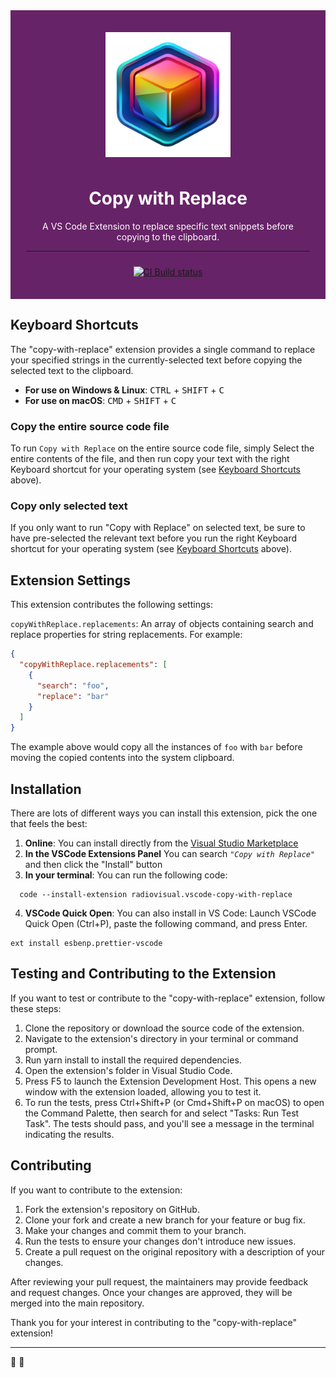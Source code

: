 <div align="center" style="padding:25px;text-align:center;color:white;background-color:#672367">
  <img style="display:block;margin:0 auto;padding:10px" src="https://github.com/radiovisual/vscode-copy-with-replace/blob/main/images/icon.png?raw=true" width="200" height="auto" alt="Extension logo"/>
  <h1>Copy with Replace</h1>
  <p>A VS Code Extension to replace specific text snippets before copying to the clipboard.</p>
  <hr/>
  <div style="padding:10px;">
    <a href="https://github.com/radiovisual/vscode-copy-with-replace/actions/workflows/ci.yaml"><img src="https://github.com/radiovisual/vscode-copy-with-replace/actions/workflows/ci.yaml/badge.svg" alt="CI Build status"/></a>
  </div>
</div>

## Keyboard Shortcuts

The "copy-with-replace" extension provides a single command to replace your specified strings in the currently-selected text before copying the selected text to the clipboard.

- **For use on Windows & Linux**: <kbd>CTRL</kbd> + <kbd>SHIFT</kbd> + <kbd>C</kbd>
- **For use on macOS**: <kbd>CMD</kbd> + <kbd>SHIFT</kbd> + <kbd>C</kbd>

### Copy the entire source code file

To run `Copy with Replace` on the entire source code file, simply Select the entire contents of the file, and then run copy your text with the right Keyboard shortcut for your operating system (see [Keyboard Shortcuts](#keyboard-shortcuts) above).

### Copy only selected text

If you only want to run "Copy with Replace" on selected text, be sure to have pre-selected the relevant text before you run the right Keyboard shortcut for your operating system (see [Keyboard Shortcuts](#keyboard-shortcuts) above).

## Extension Settings

This extension contributes the following settings:

`copyWithReplace.replacements`: An array of objects containing search and replace properties for string replacements. For example:

```json
{
  "copyWithReplace.replacements": [
    {
      "search": "foo",
      "replace": "bar"
    }
  ]
}
```

The example above would copy all the instances of `foo` with `bar` before moving the copied contents into the system clipboard.

## Installation

There are lots of different ways you can install this extension, pick the one that feels the best:

1. **Online**: You can install directly from the [Visual Studio Marketplace](https://marketplace.visualstudio.com/items?itemName=radiovisual.vscode-copy-with-replace)
2. **In the VSCode Extensions Panel** You can search _`"Copy with Replace"`_ and then click the "Install" button
3. **In your terminal**: You can run the following code:

```
  code --install-extension radiovisual.vscode-copy-with-replace
```

4. **VSCode Quick Open**: You can also install in VS Code: Launch VSCode Quick Open (Ctrl+P), paste the following command, and press Enter.

```
ext install esbenp.prettier-vscode
```

## Testing and Contributing to the Extension

If you want to test or contribute to the "copy-with-replace" extension, follow these steps:

1. Clone the repository or download the source code of the extension.
2. Navigate to the extension's directory in your terminal or command prompt.
3. Run yarn install to install the required dependencies.
4. Open the extension's folder in Visual Studio Code.
5. Press F5 to launch the Extension Development Host. This opens a new window with the extension loaded, allowing you to test it.
6. To run the tests, press Ctrl+Shift+P (or Cmd+Shift+P on macOS) to open the Command Palette, then search for and select "Tasks: Run Test Task". The tests should pass, and you'll see a message in the terminal indicating the results.

## Contributing

If you want to contribute to the extension:

1. Fork the extension's repository on GitHub.
2. Clone your fork and create a new branch for your feature or bug fix.
3. Make your changes and commit them to your branch.
4. Run the tests to ensure your changes don't introduce new issues.
5. Create a pull request on the original repository with a description of your changes.

After reviewing your pull request, the maintainers may provide feedback and request changes. Once your changes are approved, they will be merged into the main repository.

Thank you for your interest in contributing to the "copy-with-replace" extension!

---

🦄 🌈
